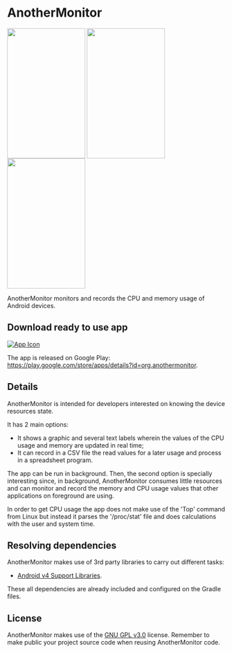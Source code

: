 # AnotherMonitor

<img align="center" src="https://lh4.ggpht.com/gfwMh4Ih0VD0AaxI8_eh11m6CRu_zSW6-U6F25AjCdlUjCkliWHBgJMhDb3ePdl_EMoT" width="180px" height="300px" />
<img align="center" src="https://lh4.ggpht.com/fugTTF9i76nsfnpWfv34xe1Xz5u4dDWOqbTYkBaPrzud4zPuYIZtQQhEyH7pX9POjYU" width="180px" height="300px" />
<img align="center" src="https://lh5.ggpht.com/96BmklbBOEOgL5mmXZQkofwswLGEzY4Zf6EirtF2nOBgf_cTo86RxuzCInv7etIfNgTO" width="180px" height="300px" />

AnotherMonitor monitors and records the CPU and memory usage of Android devices.

## Download ready to use app

[![App Icon](https://developer.android.com/images/brand/en_generic_rgb_wo_60.png)](https://play.google.com/store/apps/details?id=com.foodittest)

The app is released on Google Play: https://play.google.com/store/apps/details?id=org.anothermonitor.

## Details

AnotherMonitor is intended for developers interested on knowing the device resources state.

It has 2 main options:
- It shows a graphic and several text labels wherein the values of the CPU usage and memory are updated in real time;
- It can record in a CSV file the read values for a later usage and process in a spreadsheet program.

The app can be run in background. Then, the second option is specially interesting since, in background, AnotherMonitor consumes little resources and can monitor and record the memory and CPU usage values that other applications on foreground are using.

In order to get CPU usage the app does not make use of the 'Top' command from Linux but instead it parses the '/proc/stat' file and does calculations with the user and system time.

## Resolving dependencies

AnotherMonitor makes use of 3rd party libraries to carry out different tasks:
-  [Android v4 Support Libraries](http://developer.android.com/tools/support-library/features.html#v4).

These all dependencies are already included and configured on the Gradle files.

## License

AnotherMonitor makes use of the [GNU GPL v3.0](http://choosealicense.com/licenses/gpl-3.0/) license. Remember to make public your project source code when reusing AnotherMonitor code.
